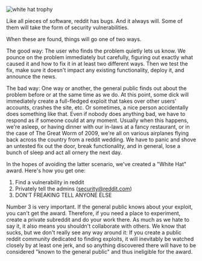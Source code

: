 ![white hat trophy](http://b.thumbs.redditmedia.com/n0_7BYpCg_RYB1j7.png)

Like all pieces of software, reddit has bugs. And it always will. Some of them will take the form of security vulnerabilities.

When these are found, things will go one of two ways.

The good way: The user who finds the problem quietly lets us know. We pounce on the problem immediately but carefully, figuring out exactly what caused it and how to fix it in at least two different ways. Then we test the fix, make sure it doesn't impact any existing functionality, deploy it, and announce the news.

The bad way: One way or another, the general public finds out about the problem before or at the same time as we do. At this point, some dick will immediately create a full-fledged exploit that takes over other users' accounts, crashes the site, etc. Or sometimes, a nice person accidentally does something like that. Even if nobody does anything bad, we have to respond as if someone could at any moment. Usually when this happens, we're asleep, or having dinner with our in-laws at a fancy restaurant, or in the case of The Great Worm of 2009, we're all on various airplanes flying back across the country from a reddit wedding. We have to panic and shove an untested fix out the door, break functionality, and in general, lose a bunch of sleep and act all ornery the next day.

In the hopes of avoiding the latter scenario, we've created a "White Hat" award. Here's how you get one:

1. Find a vulnerability in reddit
2. Privately tell the admins (security@reddit.com)
3. DON'T FREAKING TELL ANYONE ELSE

Number 3 is very important. If the general public knows about your exploit, you can't get the award. Therefore, if you need a place to experiment, create a private subreddit and do your work there. As much as we hate to say it, it also means you shouldn't collaborate with others. We know that sucks, but we don't really see any way around it: If you create a public reddit community dedicated to finding exploits, it will inevitably be watched closely by at least one jerk, and so anything discovered there will have to be considered "known to the general public" and thus ineligible for the award.
